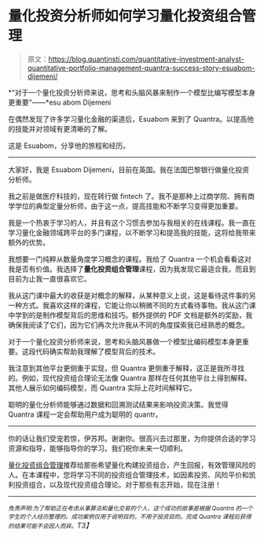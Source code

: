 # 量化投资分析师如何学习量化投资组合管理

> 原文：<https://blog.quantinsti.com/quantitative-investment-analyst-quantitative-portfolio-management-quantra-success-story-esuabom-dijemeni/>

*“对于一个量化投资分析师来说，思考和头脑风暴来制作一个模型比编写模型本身更重要”——*esu abom Dijemeni

在偶然发现了许多学习量化金融的渠道后，Esuabom 来到了 Quantra。以提高他的技能并对领域有更清晰的了解。

这是 Esuabom，分享他的旅程和经历。

* * *

大家好，我是 Esuabom Dijemeni，目前在英国。我在法国巴黎银行做量化投资分析师。

我之前是做医疗科技的，现在转行做 fintech 了。我不是那种上过商学院、拥有商学学位的典型定量分析师，由于这一点，提高技能和不断学习变得更加重要。

我是一个热衷于学习的人，并且有这个习惯去参加与我相关的在线课程。我一直在学习量化金融领域跨平台的多门课程，以不断学习和提高我的技能，这将给我带来额外的优势。

我想要一门纯粹从数量角度学习概念的课程。我给了 Quantra 一个机会看看这对我是否有价值。我选择了**量化投资组合管理**课程，因为我发现它最适合我，而且到目前为止我一直很喜欢它。

我从这门课中最大的收获是对概念的解释，从某种意义上说，这是看待这件事的另一种方式。我喜欢这样的课程，它能让你以稍微不同的方式看待事物。我从这门课中学到的是制作模型背后的思维和技巧。额外提供的 PDF 文档是额外的奖励，我确保我阅读了它们，因为它们再次允许我从不同的角度探索我已经熟悉的概念。

对于一个量化投资分析师来说，思考和头脑风暴做一个模型比编码模型本身更重要。这段代码确实帮助我理解了模型背后的技术。

我注意到其他平台更侧重于实现，但 Quantra 更侧重于解释，这正是我所寻找的。例如，现代投资组合理论无法像 Quantra 那样在任何其他平台上得到解释。其他人展示如何编码模型，而 Quantra 实际上花时间解释它。

聪明的量化分析师能够通过数据和回溯测试结果来影响投资决策。我觉得 Quantra 课程一定会帮助用户成为聪明的 quantr。

* * *

你的话让我们受宠若惊，伊苏邦。谢谢你。很高兴去过那里，为你提供合适的学习资源和指导，能够指导你的学习。我们祝你未来一切顺利。

[量化投资组合管理](https://quantra.quantinsti.com/course/quantitative-portfolio-management)推荐给那些希望量化构建投资组合，产生回报，有效管理风险的人。在本课程中，您将学习不同的投资组合管理技术，如因素投资、风险平价和凯利投资组合，以及现代投资组合理论。对于那些有志开始，现在注册！

* * *

*<small>免责声明:为了帮助正在考虑从事算法和量化交易的个人，这个成功的故事是根据 Quantra 的一个学生的个人经历整理的。成功案例仅用于说明目的，不用于投资目的。完成 Quantra 课程后获得的结果可能不会因人而异。</small>T3】*